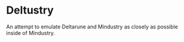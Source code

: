 # Deltustry
An attempt to emulate Deltarune and Mindustry as closely as possible inside of Mindustry.
